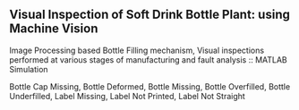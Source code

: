 ## Visual Inspection of Soft Drink Bottle Plant: using Machine Vision

Image Processing based Bottle Filling mechanism, Visual inspections performed at various stages of manufacturing and fault analysis :: MATLAB Simulation

Bottle Cap Missing, Bottle Deformed, Bottle Missing, Bottle Overfilled, Bottle Underfilled, Label Missing,
Label Not Printed, Label Not Straight
